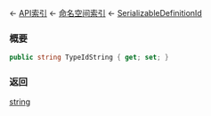 ← [API索引](Api-Index) ← [命名空间索引](Namespace-Index) ← [SerializableDefinitionId](VRage.ObjectBuilders.SerializableDefinitionId)

### 概要

```csharp
public string TypeIdString { get; set; }
```

### 返回

[string](https://docs.microsoft.com/en-us/dotnet/api/System.String?view=netframework-4.6)

